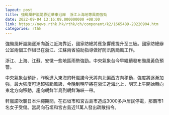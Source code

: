 ```yaml
---
layout: post
title: 強颱風軒嵐諾靠近華東沿岸　浙江上海地等風雨強勁
date: 2022-09-04 13:16:09.000000000 +08:00
link: https://news.rthk.hk/rthk/ch/component/k2/1665489-20220904.htm
categories: rthk
---
```


強颱風軒嵐諾逐漸向浙江近海靠近，國家防總將應急響應提升至三級。國家防總辦公室兩個工作組已在浙江、江蘇兩省協助指導做好防汛防颱風工作。

浙江、上海、江蘇、安徽一些地區雨勢強勁。中央氣象台今早繼續發布颱風黃色預警。

中央氣象台預計，昨晚進入東海的軒嵐諾今天將向北偏西方向移動，強度將逐漸加強，最大強度可達超強颱風級，今晚到明早將在浙江近海北上，明天上午開始轉向東北方向移動，趨向朝鮮半島到朝鮮海峽一帶。

軒嵐諾吹襲日本沖繩期間，在石垣市和宮古島市造成3000多戶居民停電，那霸市1名女子受傷。當局向石垣和宮古島近11萬人發出疏散指令。
